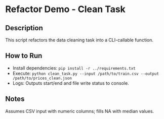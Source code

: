 # Refactor Demo - Clean Task

## Description
This script refactors the data cleaning task into a CLI-callable function.

## How to Run
- Install dependencies: `pip install -r ../requirements.txt`
- Execute: `python clean_task.py --input /path/to/train.csv --output /path/to/prices_clean.json`
- Logs: Outputs start/end and file write status to console.

## Notes
Assumes CSV input with numeric columns; fills NA with median values.
